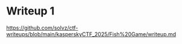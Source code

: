 # Writeup 1

https://github.com/solvz/ctf-writeups/blob/main/kasperskyCTF_2025/Fish%20Game/writeup.md

